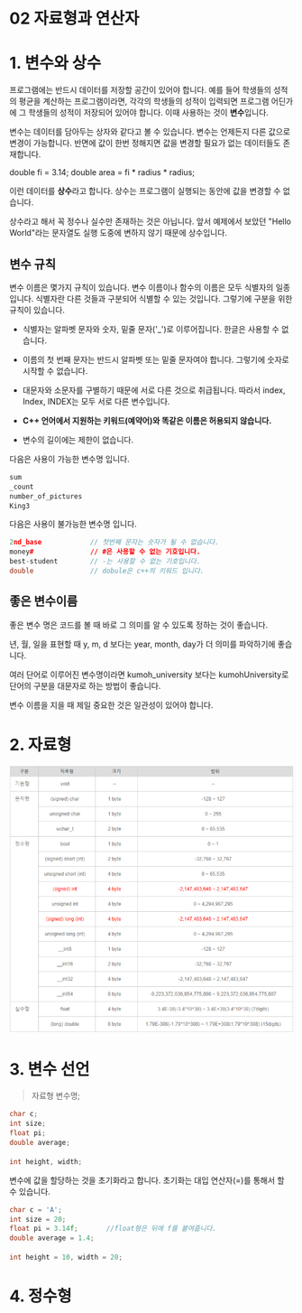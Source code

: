02 자료형과 연산자
===

# 1. 변수와 상수

프로그램에는 반드시 데이터를 저장할 공간이 있어야 합니다. 예를 들어 학생들의 성적의 평균을 계산하는 프로그램이라면, 각각의 학생들의 성적이 입력되면 프로그램 어딘가에 그 학생들의 성적이 저장되어 있어야 합니다. 이때 사용하는 것이 **변수**입니다.

변수는 데이터를 담아두는 상자와 같다고 볼 수 있습니다. 변수는 언제든지 다른 값으로 변경이 가능합니다. 반면에 값이 한번 정해지면 값을 변경할 필요가 없는 데이터들도 존재합니다. 

double fi = 3.14;
double area = fi * radius * radius;

이런 데이터를 **상수**라고 합니다. 상수는 프로그램이 실행되는 동안에 값을 변경할 수 없습니다.

상수라고 해서 꼭 정수나 실수만 존재하는 것은 아닙니다. 앞서 예제에서 보았던 "Hello World"라는 문자열도 실행 도중에 변하지 않기 때문에 상수입니다.

## 변수 규칙

변수 이름은 몇가지 규칙이 있습니다. 변수 이름이나 함수의 이름은 모두 식별자의 일종 입니다. 식별자란 다른 것들과 구분되어 식별할 수 있는 것입니다. 그렇기에 구분을 위한 규칙이 있습니다.

- 식별자는 알파벳 문자와 숫자, 밑줄 문자('_')로 이루어집니다. 한글은 사용할 수 없습니다.

- 이름의 첫 번째 문자는 반드시 알파벳 또는 밑줄 문자여야 합니다. 그렇기에 숫자로 시작할 수 없습니다.

- 대문자와 소문자를 구별하기 때문에 서로 다른 것으로 취급됩니다. 따라서 index, Index, INDEX는 모두 서로 다른 변수입니다.

- **C++ 언어에서 지원하는 키워드(예약어)와 똑같은 이름은 허용되지 않습니다.**

- 변수의 길이에는 제한이 없습니다.



다음은 사용이 가능한 변수명 입니다.

```C++
sum
_count
number_of_pictures
King3
```

다음은 사용이 불가능한 변수명 입니다.
```c++
2nd_base            // 첫번째 문자는 숫자가 될 수 없습니다.
money#              // #은 사용할 수 없는 기호입니다.
best-student        // -는 사용할 수 없는 기호입니다.
double              // dobule은 c++의 키워드 입니다.
```

## 좋은 변수이름

좋은 변수 명은 코드를 볼 때 바로 그 의미를 알 수 있도록 정하는 것이 좋습니다.

년, 월, 일을 표현할 때 y, m, d 보다는 year, month, day가 더 의미를 파악하기에 좋습니다.

여러 단어로 이루어진 변수명이라면 kumoh_university 보다는 kumohUniversity로 단어의 구분을 대문자로 하는 방법이 좋습니다.

변수 이름을 지을 때 제일 중요한 것은 일관성이 있어야 합니다.

# 2. 자료형

![alt](img/02%20자료형.png)

# 3. 변수 선언

> 자료형 변수명;

```c++
char c;
int size;
float pi;
double average;

int height, width;
```

변수에 값을 할당하는 것을 초기화라고 합니다. 초기화는 대입 연산자(=)를 통해서 할 수 있습니다.

```c++
char c = 'A';
int size = 20;
float pi = 3.14f;       //float형은 뒤에 f를 붙여줍니다.
double average = 1.4;

int height = 10, width = 20;
```

# 4. 정수형

